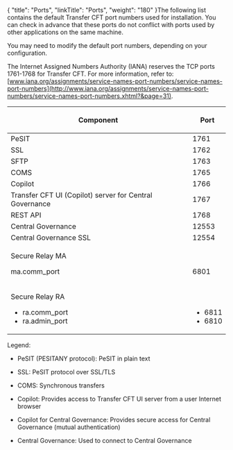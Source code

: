 {
    "title": "Ports",
    "linkTitle": "Ports",
    "weight": "180"
}The following list contains the default Transfer CFT port numbers used for installation. You can check in advance that these ports do not conflict with ports used by other applications on the same machine.

You may need to modify the default port numbers, depending on your configuration.

The Internet Assigned Numbers Authority (IANA) reserves the TCP ports 1761-1768 for Transfer CFT. For more information, refer to: [www.iana.org/assignments/service-names-port-numbers/service-names-port-numbers](http://www.iana.org/assignments/service-names-port-numbers/service-names-port-numbers.xhtml?&page=31).

<table cellspacing="0">
   <col/>
         <col data-mc-conditions=""/>
   <thead>
      <tr>
         <th>Component</th>
         <th>
            <p>Port </p>
</th>
      </tr>
   </thead>
   <tbody>
      <tr>
         <td>PeSIT	         </td>
         <td>1761	         </td>
      </tr>
      <tr>
         <td>SSL	         </td>
         <td>1762	         </td>
      </tr>
      <tr>
         <td>SFTP         </td>
         <td>1763         </td>
      </tr>
      <tr>
         <td>COMS	         </td>
         <td>1765	         </td>
      </tr>
      <tr>
         <td>Copilot         </td>
         <td>1766	         </td>
      </tr>
      <tr>
         <td>Transfer CFT UI (Copilot) server for <span>Central Governance</span>         </td>
         <td>1767	         </td>
      </tr>
      <tr>
         <td>REST API         </td>
         <td>1768         </td>
      </tr>
      <tr>
         <td><span>Central Governance</span>
         </td>
         <td>12553	         </td>
      </tr>
      <tr>
         <td><span>Central Governance</span> SSL         </td>
         <td>12554         </td>
      </tr>
      <tr>
         <td>
            <p><span>Secure Relay</span> MA</p>
            <p>ma.comm_port</p>
         </td>
         <td>
            <p> </p>
            <p>6801</p>
         </td>
      </tr>
      <tr>
         <td>
            <p><span>Secure Relay</span> RA</p>
            <ul>
               <li>ra.comm_port               </li>
               <li>ra.admin_port               </li>
            </ul>
         </td>
         <td>
            <p> </p>
            <ul>
               <li>6811               </li>
               <li>6810               </li>
            </ul>
         </td>
      </tr>
   </tbody>
</table>

Legend:

-   PeSIT (PESITANY protocol): PeSIT in plain text
-   SSL: PeSIT protocol over SSL/TLS
-   COMS: Synchronous transfers
-   Copilot: Provides access to Transfer CFT UI server from a user Internet browser
-   Copilot for Central Governance: Provides secure access for Central Governance (mutual authentication)
-   Central Governance: Used to connect to Central Governance
